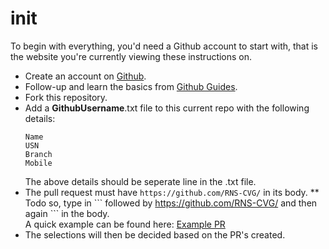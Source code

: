 # init
To begin with everything, you'd need a Github account to start with, that is the website you're currently viewing these instructions on. 

* Create an account on [Github](https://github.com/join).
* Follow-up and learn the basics from [Github Guides](https://github.com/join). 
* Fork this repository.
* Add a **GithubUsername**.txt file to this current repo with the following details:
  ```
  Name
  USN
  Branch
  Mobile
  ```
  The above details should be seperate line in the .txt file.
* The pull request must have ```https://github.com/RNS-CVG/``` in its body.
  ** Todo so, type in \`\`\` followed by https://github.com/RNS-CVG/ and then again \`\`\` in the body. <br>
      A quick example can be found here: [Example PR](https://github.com/RNS-CVG/init/pull/1)
* The selections will then be decided based on the PR's created.
